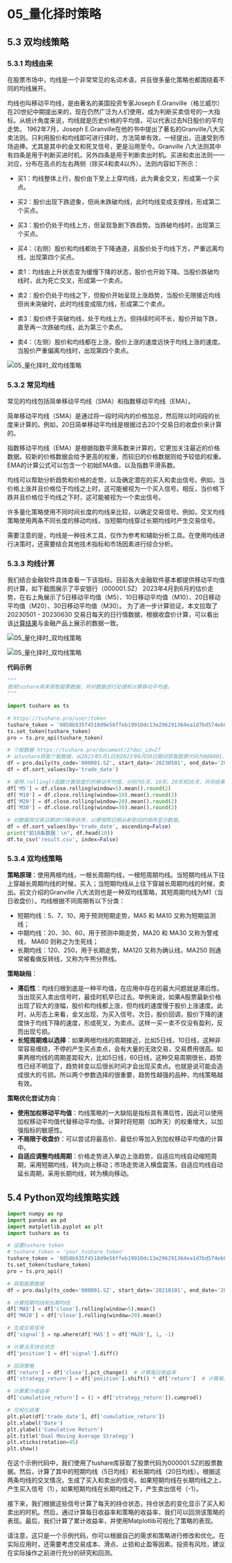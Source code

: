 # 05_量化择时策略

## 5.3 双均线策略

### 5.3.1 均线由来

在股票市场中，均线是一个非常常见的名词术语，并且很多量化策略也都围绕着不同的均线展开。

均线也叫移动平均线，是由著名的美国投资专家Joseph E.Granville（格兰威尔）在20世纪中期提出来的，现在仍然广泛为人们使用，成为判断买卖信号的一大指标。从统计角度来说，均线就是历史价格的平均值，可以代表过去N日股价的平均走势。
1962年7月，Joseph E.Granville在他的书中提出了著名的Granville八大买卖法则。只利用股价和均线即可进行择时，方法简单有效，一经提出，迅速受到市场追捧。尤其是其中的金叉和死叉信号，更是沿用至今。Granville 八大法则其中有四条是用于判断买进时机，另外四条是用于判断卖出时机。买进和卖出法则一一对应，分布在高点的左右两侧（除买4和卖4以外）。法则内容如下所示：

- 买1：均线整体上行，股价由下至上上穿均线，此为黄金交叉，形成第一个买点。
- 买2：股价出现下跌迹象，但尚未跌破均线，此时均线变成支撑线，形成第二个买点。
- 买3：股价仍处于均线上方，但呈现急剧下跌趋势。当跌破均线时，出现第三个买点。
- 买4：（右侧）股价和均线都处于下降通道，且股价处于均线下方，严重远离均线，出现第四个买点。


- 卖1：均线由上升状态变为缓慢下降的状态，股价也开始下降。当股价跌破均线时，此为死亡交叉，形成第一个卖点。
- 卖2：股价仍处于均线之下，但股价开始呈现上涨趋势，当股价无限接近均线但尚未突破时，此时均线变成阻力线，形成第二个卖点。
- 卖3：股价终于突破均线，处于均线上方。但持续时间不长，股价开始下跌，直至再一次跌破均线，此为第三个卖点。
- 卖4：（左侧）股价和均线都在上涨，股价上涨的速度远快于均线上涨的速度。当股价严重偏离均线时，出现第四个卖点。


![05_量化择时_双均线策略](ch05_5.3_01.png)


### 5.3.2 常见均线
常见的均线包括简单移动平均线（SMA）和指数移动平均线（EMA）。

简单移动平均线（SMA）是通过将一段时间内的价格加总，然后除以时间段的长度来计算的。例如，20日简单移动平均线是根据过去20个交易日的收盘价来计算的。

指数移动平均线（EMA）是根据指数平滑系数来计算的，它更加关注最近的价格数据。较新的价格数据会给予更高的权重，而较旧的价格数据则给予较低的权重。EMA的计算公式可以包含一个初始EMA值，以及指数平滑系数。

均线可以帮助分析趋势和价格的走势，以及确定潜在的买入和卖出信号。例如，当价格上涨并且价格位于均线之上时，这可能被视为一个买入信号。相反，当价格下跌并且价格位于均线之下时，这可能被视为一个卖出信号。

许多量化策略使用不同时间长度的均线来比较，以确定交易信号。例如，交叉均线策略使用两条不同长度的移动均线，当短期均线穿过长期均线时产生交易信号。

需要注意的是，均线是一种技术工具，仅作为参考和辅助分析工具。在使用均线进行决策时，还需要结合其他技术指标和市场因素进行综合分析。


### 5.3.3 均线计算

我们结合金融软件具体查看一下该指标。目前各大金融软件基本都提供移动平均值的计算，如下截图展示了平安银行（000001.SZ）
2023年4月到6月的估价走势，在右上角展示了5日移动平均值（M5）、10日移动平均值（M10）、20日移动平均值（M20）、30日移动平均值（M30）。
为了进一步计算验证，本文拉取了20230501 - 20230630 交易日每天的日行情数据，根据收盘价计算，可以看出该[计算结果](result.csv)与金融产品上展示的数据一致。



![05_量化择时_双均线策略](ch05_5.3_02.png)

![05_量化择时_双均线策略](ch05_5.3_03.png)


**代码示例**

```python
"""
使用tushare库来获取股票数据，并对数据进行处理和计算移动平均值。
"""

import tushare as ts

# https://tushare.pro/user/token
tushare_token = '0858b935f4518d9e56ffeb19910dc13e296291364ea1d7bd574eb84b'
ts.set_token(tushare_token)
pro = ts.pro_api(tushare_token)

# 个股数据 https://tushare.pro/document/2?doc_id=27
# 从tushare获取个股数据，从2023年5月1日到2023年6月30日期间获取股票代码为000001.SZ的数据，字段包括交易代码、交易日期和收盘价。
df = pro.daily(ts_code='000001.SZ', start_date='20230501', end_date='20230630', fields='ts_code,trade_date,close')
df = df.sort_values(by='trade_date')

# 使用.rolling()函数计算收盘价的移动平均值，分别为5天、10天、20天和30天，并将结果存储在M5、M10、M20和M30列中。
df['M5'] = df.close.rolling(window=5).mean().round(2)
df['M10'] = df.close.rolling(window=10).mean().round(2)
df['M20'] = df.close.rolling(window=20).mean().round(2)
df['M30'] = df.close.rolling(window=30).mean().round(2)

# 对数据按交易日期进行降序排序，以便按照日期从新到旧的顺序显示数据。
df = df.sort_values(by='trade_date', ascending=False)
print("前10条数据：\n", df.head(10))
df.to_csv('result.csv', index=False)
```

### 5.3.4 双均线策略

**策略原理**：使用两根均线，一根长周期均线，一根短周期均线。当短期均线从下往上穿越长周期均线的时候，买入；当短期均线从上往下穿越长周期均线的时候，卖出。前文介绍的Granville 八大法则也是一种双均线策略，其短周期均线为M1（当日收盘价）。均线根据不同周期有以下分类：

- 短期均线：5、7、10，用于预测短期走势，MA5 和 MA10 又称为短期监测线；
- 中期均线：20、30、60，用于预测中期走势，MA20 和 MA30 又称为警戒线， MA60 则称之为生死线；
- 长期均线：120、250，用于长期走势，MA120 又称为确认线，MA250 则通常被看做反转线，又称为牛熊分界线。


**策略缺陷**：
- **滞后性**：均线归根到底是一种平均值，在应用中存在的最大问题就是滞后性。当出现买入卖出信号时，最佳时机早已过去。举例来说，如果A股票最新价格出现了较大的涨幅，股价和均线都上涨，但均线的速度慢于股价上涨速度。此时，从形态上来看，金叉出现，为买入信号。次日，股价回调，股价下降的速度快于均线下降的速度，形成死叉，为卖点。这样一买一卖不仅没有盈利，反而出现亏损。
- **长短周期难以选择**：如果两根均线的周期接近，比如5日线，10日线，这种非常容易缠绕，不停的产生买点卖点，会有大量的无效交易，交易费用很高。如果两根均线的周期差距较大，比如5日线，60日线，这种交易周期很长，趋势性已经不明显了，趋势转变以后很长时间才会出现买卖点。也就是说可能会造成很大的亏损。所以两个参数选择的很重要，趋势性越强的品种，均线策略越有效。

**策略优化尝试方向**：
- **使用加权移动平均值**：均线策略的一大缺陷是指标具有滞后性，因此可以使用加权移动平均值代替移动平均值。计算时将短期（如昨天）的权重增大，以加强指标的敏感性。
- **不局限于收盘价**：可以尝试将最高价、最低价等加入到加权移动平均值的计算中。
- **自适应调整均线周期**：价格走势进入单边上涨趋势，自适应均线自动缩短周期，采用短期均线，转为向上移动；市场走势进入横盘震荡，自适应均线自动延长周期，采用长期均线，转为横向移动。


## 5.4 Python双均线策略实践
```python
import numpy as np
import pandas as pd
import matplotlib.pyplot as plt
import tushare as ts

# 设置tushare token
# tushare_token = 'your_tushare_token'
tushare_token = '0858b935f4518d9e56ffeb19910dc13e296291364ea1d7bd574eb84b'
ts.set_token(tushare_token)
pro = ts.pro_api()

# 获取股票数据
df = pro.daily(ts_code='000001.SZ', start_date='20210101', end_date='20230630', fields='trade_date,close')

# 计算短期均线和长期均线
df['MA5'] = df['close'].rolling(window=5).mean()
df['MA20'] = df['close'].rolling(window=20).mean()

# 生成交易信号
df['signal'] = np.where(df['MA5'] > df['MA20'], 1, -1)

# 计算当天持仓状态
df['position'] = df['signal'].diff()

# 回测策略
df['return'] = df['close'].pct_change()  # 计算每日收益率
df['strategy_return'] = df['position'].shift() * df['return']  # 计算每日持仓收益

# 计算累计收益率
df['cumulative_return'] = (1 + df['strategy_return']).cumprod()

# 可视化结果
plt.plot(df['trade_date'], df['cumulative_return'])
plt.xlabel('Date')
plt.ylabel('Cumulative Return')
plt.title('Dual Moving Average Strategy')
plt.xticks(rotation=45)
plt.show()
```

在这个示例代码中，我们使用了tushare库获取了股票代码为000001.SZ的股票数据。然后，计算了其中的短期均线（5日均线）和长期均线（20日均线）。根据这两条均线的交叉情况，生成了买入和卖出的信号。如果短期均线在长期均线之上，产生买入信号（1），如果短期均线在长期均线之下，产生卖出信号（-1）。

接下来，我们根据这些信号计算了每天的持仓状态，持仓状态的变化显示了买入和卖出的时机。然后，通过计算每日收益率和策略的收益率，我们可以回测该策略的表现。最后，我们计算了累计收益率，并使用Matplotlib可视化了策略的表现。

请注意，这只是一个示例代码，你可以根据自己的需求和策略进行修改和优化。在实际应用时，还需要考虑交易成本、滑点、止损和止盈等因素。投资有风险，建议在实际操作之前进行充分的研究和回测。
